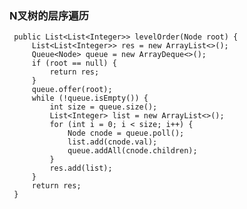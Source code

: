 ### N叉树的层序遍历
  
     public List<List<Integer>> levelOrder(Node root) {
         List<List<Integer>> res = new ArrayList<>();
         Queue<Node> queue = new ArrayDeque<>();
         if (root == null) {
             return res;
         }
         queue.offer(root);
         while (!queue.isEmpty()) {
             int size = queue.size();
             List<Integer> list = new ArrayList<>();
             for (int i = 0; i < size; i++) {
                 Node cnode = queue.poll();
                 list.add(cnode.val);
                 queue.addAll(cnode.children);
             }
             res.add(list);
         }
         return res;
     }